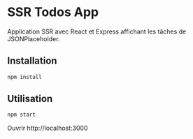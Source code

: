 # SSR Todos App

Application SSR avec React et Express affichant les tâches de JSONPlaceholder.

## Installation

```bash
npm install
```

## Utilisation

```bash
npm start
```

Ouvrir http://localhost:3000
